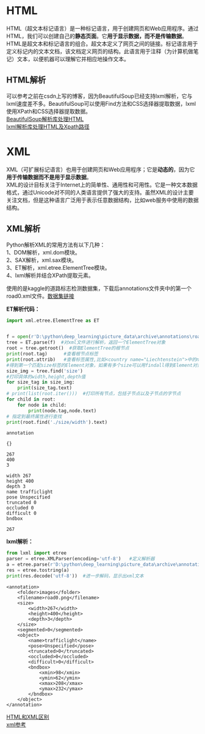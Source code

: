 # HTML      
HTML（超文本标记语言）是一种标记语言，用于创建网页和Web应用程序。通过HTML，我们可以创建自己的**静态页面**。它**用于显示数据，而不是传输数据**。   
HTML是超文本和标记语言的组合。超文本定义了网页之间的链接。标记语言用于定义标记内的文本文档，该文档定义网页的结构。此语言用于注释（为计算机做笔记）文本，以便机器可以理解它并相应地操作文本。        

## HTML解析
可以参考之前在csdn上写的博客，因为BeautifulSoup已经支持lxml解析，它与lxml速度差不多。BeautifulSoup可以使用Find方法和CSS选择器提取数据，lxml使用XPath和CSS选择器提取数据。      
[BeautifulSoup解析库处理HTML](https://blog.csdn.net/qq_52778964/article/details/123242373?spm=1001.2014.3001.5501)    
[lxml解析库处理HTML及Xpath路径](https://blog.csdn.net/qq_52778964/article/details/123120601?spm=1001.2014.3001.5501)    

# XML
XML（可扩展标记语言）也用于创建网页和Web应用程序；它是**动态的**，因为它**用于传输数据而不是用于显示数据**。    
XML的设计目标关注于Internet上的简单性、通用性和可用性。它是一种文本数据格式，通过Unicode对不同的人类语言提供了强大的支持。虽然XML的设计主要关注文档，但是这种语言广泛用于表示任意数据结构，比如web服务中使用的数据结构。   

## XML解析
Python解析XML的常用方法有以下几种：      
1、DOM解析，xml.dom模块。     
2、SAX解析，xml.sax模块。   
3、ET解析，xml.etree.ElementTree模块。   
4、lxml解析并结合XPath提取元素。     


使用的是kaggle的道路标志检测数据集，下载后annotations文件夹中的第一个road0.xml文件。[数据集链接](https://www.kaggle.com/andrewmvd/road-sign-detection)     

**ET解析代码：**    
```python
import xml.etree.ElementTree as ET


f = open(r'D:\python\deep_learning\picture_data\archive\annotations\road0.xml')
tree = ET.parse(f)  #对xml文件进行解析，返回一个ElementTree对象
root = tree.getroot()  #获取ElementTree的根节点
print(root.tag)      #查看根节点标签
print(root.attrib)   #查看标签属性,比如<country name="Liechtenstein">中的name属性
#得到第一个匹配size标签的Element对象，如果有多个size可以用findall得到Element对象的list集合
size_img = tree.find('size') 
#打印具体的width,height,depth值  
for size_tag in size_img:
    print(size_tag.text)
# print(list(root.iter()))  #打印所有节点，包括子节点以及子节点的字节点
for child in root:
    for node in child:
        print(node.tag,node.text)
# 指定到最终属性进行查找
print(root.find('./size/width').text)
```
```
annotation

{}

267
400
3

width 267
height 400
depth 3
name trafficlight
pose Unspecified
truncated 0
occluded 0
difficult 0
bndbox

267
```

**lxml解析：**     
```python
from lxml import etree   
parser = etree.XMLParser(encoding='utf-8')   #定义解析器
a = etree.parse(r'D:\python\deep_learning\picture_data\archive\annotations\road0.xml',parser=parser)
res = etree.tostring(a)     
print(res.decode('utf-8'))  #进一步解码，显示出xml文本
```
```
<annotation>
    <folder>images</folder>
    <filename>road0.png</filename>
    <size>
        <width>267</width>
        <height>400</height>
        <depth>3</depth>
    </size>
    <segmented>0</segmented>
    <object>
        <name>trafficlight</name>
        <pose>Unspecified</pose>
        <truncated>0</truncated>
        <occluded>0</occluded>
        <difficult>0</difficult>
        <bndbox>
            <xmin>98</xmin>
            <ymin>62</ymin>
            <xmax>208</xmax>
            <ymax>232</ymax>
        </bndbox>
    </object>
</annotation>
```


[HTML和XML区别](https://m.php.cn/article/473086.html)     
[xml参考](https://blog.csdn.net/lc_buzhidao/article/details/99582570)   